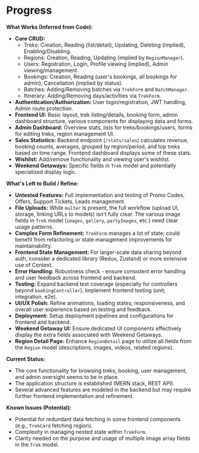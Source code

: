 # Progress

**What Works (Inferred from Code):**

*   **Core CRUD:**
    *   Treks: Creation, Reading (list/detail), Updating, Deleting (implied), Enabling/Disabling.
    *   Regions: Creation, Reading, Updating (implied by `RegionManager`).
    *   Users: Registration, Login, Profile viewing (implied), Admin viewing/management.
    *   Bookings: Creation, Reading (user's bookings, all bookings for admin), Cancellation (implied by status).
    *   Batches: Adding/Removing batches via `TrekForm` and `BatchManager`.
    *   Itinerary: Adding/Removing days/activities via `TrekForm`.
*   **Authentication/Authorization:** User login/registration, JWT handling, Admin route protection.
*   **Frontend UI:** Basic layout, trek listing/details, booking form, admin dashboard structure, various components for displaying data and forms.
*   **Admin Dashboard:** Overview stats, lists for treks/bookings/users, forms for editing treks, region management UI.
*   **Sales Statistics:** Backend endpoint (`/stats/sales`) calculates revenue, booking counts, averages, grouped by region/period, and top treks based on time range. Frontend dashboard displays some of these stats.
*   **Wishlist:** Add/remove functionality and viewing user's wishlist.
*   **Weekend Getaways:** Specific fields in `Trek` model and potentially specialized display logic.

**What's Left to Build / Refine:**

*   **Untested Features:** Full implementation and testing of Promo Codes, Offers, Support Tickets, Leads management.
*   **File Uploads:** While `multer` is present, the full workflow (upload UI, storage, linking URLs to models) isn't fully clear. The various image fields in `Trek` model (`images`, `gallery`, `partyImages`, etc.) need clear usage patterns.
*   **Complex Form Refinement:** `TrekForm` manages a lot of state; could benefit from refactoring or state management improvements for maintainability.
*   **Frontend State Management:** For larger-scale data sharing beyond auth, consider a dedicated library (Redux, Zustand) or more extensive use of Context.
*   **Error Handling:** Robustness check - ensure consistent error handling and user feedback across frontend and backend.
*   **Testing:** Expand backend test coverage (especially for controllers beyond `bookingController`). Implement frontend testing (unit, integration, e2e).
*   **UI/UX Polish:** Refine animations, loading states, responsiveness, and overall user experience based on testing and feedback.
*   **Deployment:** Setup deployment pipelines and configurations for frontend and backend.
*   **Weekend Getaway UI:** Ensure dedicated UI components effectively display the extra fields associated with Weekend Getaways.
*   **Region Detail Page:** Enhance `RegionDetail` page to utilize all fields from the `Region` model (descriptions, images, videos, related regions).

**Current Status:**

*   The core functionality for browsing treks, booking, user management, and admin oversight seems to be in place.
*   The application structure is established (MERN stack, REST API).
*   Several advanced features are modeled in the backend but may require further frontend implementation and refinement.

**Known Issues (Potential):**

*   Potential for redundant data fetching in some frontend components (e.g., `TrekCard` fetching region).
*   Complexity in managing nested state within `TrekForm`.
*   Clarity needed on the purpose and usage of multiple image array fields in the `Trek` model. 